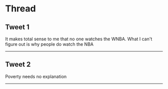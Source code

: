 # Thread

## Tweet 1

It makes total sense to me that no one watches the WNBA. What I can't figure out is why people do watch the NBA

---

## Tweet 2

Poverty needs no explanation

---

